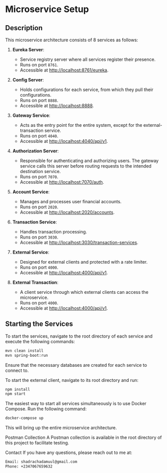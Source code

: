 # Microservice Setup

## Description
This microservice architecture consists of 8 services as follows:

1. **Eureka Server**:
    - Service registry server where all services register their presence.
    - Runs on port `8761`.
    - Accessible at [http://localhost:8761/eureka](http://localhost:8761/eureka).

2. **Config Server**:
    - Holds configurations for each service, from which they pull their configurations.
    - Runs on port `8888`.
    - Accessible at [http://localhost:8888](http://localhost:8888).

3. **Gateway Service**:
    - Acts as the entry point for the entire system, except for the external-transaction service.
    - Runs on port `4040`.
    - Accessible at [http://localhost:4040/api/v1](http://localhost:4040/api/v1).

4. **Authorization Server**:
    - Responsible for authenticating and authorizing users. The gateway service calls this server before routing requests to the intended destination service.
    - Runs on port `7070`.
    - Accessible at [http://localhost:7070/auth](http://localhost:7070/auth).

5. **Account Service**:
    - Manages and processes user financial accounts.
    - Runs on port `2020`.
    - Accessible at [http://localhost:2020/accounts](http://localhost:2020/accounts).

6. **Transaction Service**:
    - Handles transaction processing.
    - Runs on port `3030`.
    - Accessible at [http://localhost:3030/transaction-services](http://localhost:3030/transaction-services).

7. **External Service**:
    - Designed for external clients and protected with a rate limiter.
    - Runs on port `4000`.
    - Accessible at [http://localhost:4000/api/v1](http://localhost:4000/api/v1).

8. **External Transaction**:
    - A client service through which external clients can access the microservice.
    - Runs on port `4000`.
    - Accessible at [http://localhost:4000/api/v1](http://localhost:4000/api/v1).

## Starting the Services
To start the services, navigate to the root directory of each service and execute the following commands:

```bash
mvn clean install
mvn spring-boot:run
````


Ensure that the necessary databases are created for each service to connect to.

To start the external client, navigate to its root directory and run:

```bash
npm install
npm start
```


The easiest way to start all services simultaneously is to use Docker Compose. Run the following command:

```bash
docker-compose up
```


This will bring up the entire microservice architecture.

Postman Collection
A Postman collection is available in the root directory of this project to facilitate testing.

Contact
If you have any questions, please reach out to me at:
```bash
Email: shadrachadamuul@gmail.com
Phone: +2347067659632
```